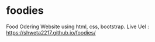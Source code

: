 # foodies
Food Odering Website using html, css, bootstrap.
 Live Uel : https://shweta2217.github.io/foodies/
